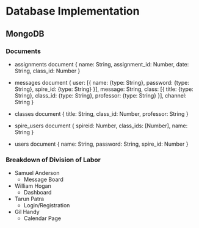 # Database Implementation

## MongoDB

### Documents

* assignments document {
    name: String,
    assignment_id: Number,
    date: String,
    class_id: Number
}

* messages document {
    user: [{
        name: {type: String},
        password: {type: String},
        spire_id: {type: String}
    }],
    message: String,
    class: [{
        title: {type: String},
        class_id: {type: String},
        professor: {type: String}
    }],
    channel: String
}

* classes document {
    title: String,
    class_id: Number,
    professor: String
}

* spire_users document {
    spireid: Number,
    class_ids: [Number],
     name: String
}

* users document {
    name: String,
    password: String,
    spire_id: Number
}

### Breakdown of Division of Labor

* Samuel Anderson
    * Message Board
* William Hogan
    * Dashboard
* Tarun Patra
    * Login/Registration
* Gil Handy
    * Calendar Page